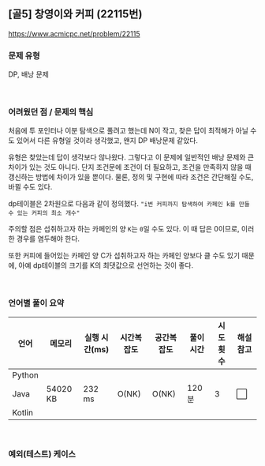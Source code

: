 ## [골5] 창영이와 커피 (22115번)

https://www.acmicpc.net/problem/22115

### 문제 유형

DP, 배낭 문제

<br>

### 어려웠던 점 / 문제의 핵심

처음에 투 포인터나 이분 탐색으로 풀려고 했는데 N이 작고, 찾은 답이 최적해가 아닐 수도 있어서 다른 유형일 것이라 생각했고, 왠지 DP 배낭문제 같았다.

유형은 찾았는데 답이 생각보다 않나왔다. 그렇다고 이 문제에 일반적인 배낭 문제와 큰 차이가 있는 것도 아니다. 단지 조건문에 조건이 더 필요하고, 조건을 만족하지 않을 때 갱신하는 방법에 차이가 있을 뿐이다. 물론, 정의 및 구현에 따라 조건은 간단해질 수도, 바뀔 수도 있다.

dp테이블은 2차원으로 다음과 같이 정의했다. `"i번 커피까지 탐색하여 카페인 k를 만들 수 있는 커피의 최소 개수"` 

주의할 점은 섭취하고자 하는 카페인의 양 `K`는 `0`일 수도 있다. 이 때 답은 0이므로, 이러한 경우를 염두해야 한다.

또한 커피에 들어있는 카페인 양 C가 섭취하고자 하는 카페인 양보다 클 수도 있기 때문에, 아예 dp테이블의 크기를 K의 최댓값으로 선언하는 것이 좋다.

<br>

### 언어별 풀이 요약

| 언어   | 메모리   | 실행 시간(ms) | 시간복잡도 | 공간복잡도 | 풀이 시간 | 시도 횟수 | 해설 참고            |
| ------ | -------- | ------------- | ---------- | ---------- | --------- | --------- | -------------------- |
| Python |          |               |            |            |           |           |                      |
| Java   | 54020 KB | 232 ms        | O(NK)      | O(NK)      | 120분     | 3         | :white_large_square: |
| Kotlin |          |               |            |            |           |           |                      |

<br>

### 예외(테스트) 케이스

```
```

